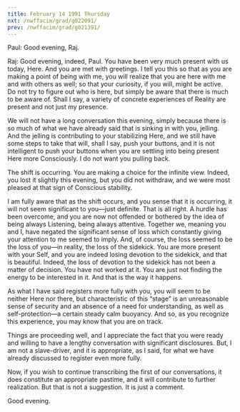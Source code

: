 ```yaml
---
title: February 14 1991 Thursday
nxt: /nwffacim/grad/g022091/
prev: /nwffacim/grad/g021391/
---
```


Paul: Good evening, Raj.

Raj: Good evening, indeed, Paul. You have been very much present with us
today, Here. And you are met with greetings. I tell you this so that as
you are making a point of being with me, you will realize that you are
here with me and with others as well; so that your curiosity, if you
will, might be active. Do not try to figure out who is here, but simply
be aware that there is much to be aware of. Shall I say, a variety of
concrete experiences of Reality are present and not just my presence.

We will not have a long conversation this evening, simply because there
is so much of what we have already said that is sinking in with you,
jelling. And the jelling is contributing to your stabilizing Here, and
we still have some steps to take that will, shall I say, push your
buttons, and it is not intelligent to push your buttons when you are
settling into being present Here more Consciously. I do not want you
pulling back.

The shift is occurring. You are making a choice for the infinite view.
Indeed, you lost it slightly this evening, but you did not withdraw, and
we were most pleased at that sign of Conscious stability.

I am fully aware that as the shift occurs, and you sense that it is
occurring, it will not seem significant to you—just definite. That is
all right. A hurdle has been overcome, and you are now not offended or
bothered by the idea of being always Listening, being always attentive.
Together we, meaning you and I, have negated the significant sense of
loss which constantly giving your attention to me seemed to imply. And,
of course, the loss seemed to be the loss of you—in reality, the loss of
the sidekick. You are more present with your Self, and you are indeed
losing devotion to the sidekick, and that is beautiful. Indeed, the loss
of devotion to the sidekick has not been a matter of decision. You have
not worked at it. You are just not finding the energy to be interested
in it. And that is the way it happens.

As what I have said registers more fully with you, you will seem to be
neither Here nor there, but characteristic of this “stage” is an
unreasonable sense of security and an absence of a need for
understanding, as well as self-protection—a certain steady calm
buoyancy. And so, as you recognize this experience, you may know that
you are on track.

Things are proceeding well, and I appreciate the fact that you were
ready and willing to have a lengthy conversation with significant
disclosures. But, I am not a slave-driver, and it is appropriate, as I
said, for what we have already discussed to register even more fully.

Now, if you wish to continue transcribing the first of our
conversations, it does constitute an appropriate pastime, and it will
contribute to further realization. But that is not a suggestion. It is
just a comment.

Good evening.
